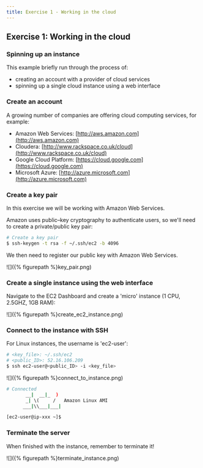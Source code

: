 ```yaml
---
title: Exercise 1 - Working in the cloud
---
```


## Exercise 1: Working in the cloud

### Spinning up an instance

This example briefly run through the process of:

- creating an account with a provider of cloud services
- spinning up a single cloud instance using a web interface

### Create an account

A growing number of companies are offering cloud computing services, for example:

- Amazon Web Services: [http://aws.amazon.com](http://aws.amazon.com)
- Cloudera: [http://www.rackspace.co.uk/cloud](http://www.rackspace.co.uk/cloud)
- Google Cloud Platform: [https://cloud.google.com](https://cloud.google.com)
- Microsoft Azure: [http://azure.microsoft.com](http://azure.microsoft.com)

### Create a key pair

In this exercise we will be working with Amazon Web Services.

Amazon uses public–key cryptography to authenticate users, so we'll need to create a private/public key pair:

``` bash
# Create a key pair
$ ssh-keygen -t rsa -f ~/.ssh/ec2 -b 4096
```

We then need to register our public key with Amazon Web Services.

![]({% figurepath %}key_pair.png)

### Create a single instance using the web interface

Navigate to the EC2 Dashboard and create a 'micro' instance (1 CPU, 2.5GHZ, 1GB RAM):

![]({% figurepath %}create_ec2_instance.png)

### Connect to the instance with SSH

For Linux instances, the username is 'ec2-user':

``` bash
# <key_file>: ~/.ssh/ec2
# <public_ID>: 52.16.106.209
$ ssh ec2-user@<public_ID> -i <key_file>
```

![]({% figurepath %}connect_to_instance.png)

``` bash
# Connected
       __|  __|_  )
       _| \(     /   Amazon Linux AMI
      ___|\\___|___|

[ec2-user@ip-xxx ~]$
```

<!-- ### Upload and run a script from your local machine

``` bash
# Add a hello world here

# transfer the file from your local machine
$ $ scp -i <key_file> <SampleFile> ec2-user@ec2-198-51-100-1.compute-1.amazonaws.com:~
``` -->

### Terminate the server

When finished with the instance, remember to terminate it!

![]({% figurepath %}terminate_instance.png)
